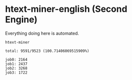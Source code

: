# htext-miner-english (Second Engine)

Everything doing here is automated.

```
htext-miner

total: 9591/9523 (100.71406069515909%)

job0: 2164
job1: 2437
job2: 3268
job3: 1722
```